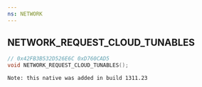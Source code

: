```yaml
---
ns: NETWORK
---
```

## NETWORK_REQUEST_CLOUD_TUNABLES

```c
// 0x42FB3B532D526E6C 0xD760CAD5
void NETWORK_REQUEST_CLOUD_TUNABLES();
```

```
Note: this native was added in build 1311.23
```

